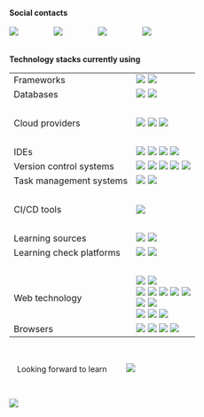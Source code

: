 **Social contacts**
<br/>
<br/>
<a href="https://www.facebook.com/Cristian.Donati.1980" target="_blank"><img src="https://img.shields.io/badge/facebook-1877F2.svg?style=for-the-badge&logo=facebook&logoColor=white"></a>
&emsp;&emsp;&emsp;&emsp;
<a href="https://instagram.com/cris-donati" target="_blank"><img src="https://img.shields.io/badge/instagram-E4405F.svg?style=for-the-badge&logo=instagram&logoColor=white"></a>
&emsp;&emsp;&emsp;&emsp;
<a href="https://linkedin.com/in/cristian-donati" target="_blank"><img src="https://img.shields.io/badge/linkedin-0077B5.svg?style=for-the-badge&logo=linkedin&logoColor=white"></a>
&emsp;&emsp;&emsp;&emsp;
<a href="https://twitter.com/cristiandonati8" target="_blank"><img src="https://img.shields.io/badge/twitter-1DA1F2.svg?style=for-the-badge&logo=twitter&logoColor=white"></a>
<br/>
<br/>

**Technology stacks currently using**
<br/>

<table>
<tr><td>
Frameworks
</td><td>
<img src="https://img.shields.io/badge/-.NET-5C2D91?style=flat-square&logo=.NET&logoColor=white">
<img src="https://img.shields.io/badge/-Angular-DD0031?style=flat-square&logo=Angular&logoColor=white">
</td></tr>
<tr><td>
Databases
</td><td>
<img src="https://img.shields.io/badge/-Microsoft%20SQL%20Server-CC2927?style=flat-square&logo=Microsoft%20SQL%20Server&logoColor=white">
<img src="https://img.shields.io/badge/-MySQL-F29111?style=flat-square&logo=MySQL&logoColor=white">
</td></tr>
<tr><td>
&nbsp;&nbsp;&nbsp;&nbsp;&nbsp;
</td><td>
&nbsp;&nbsp;&nbsp;&nbsp;&nbsp;
</td></tr>
<tr><td>
Cloud providers
</td><td>
<img src="https://img.shields.io/badge/-Amazon%20AWS-232F3E?style=flat-square&logo=Amazon%20AWS&logoColor=white">
<img src="https://img.shields.io/badge/-Microsoft%20Azure-0089D6?style=flat-square&logo=Microsoft%20Azure&logoColor=white">
<img src="https://img.shields.io/badge/-Google%20Cloud-4285F4?style=flat-square&logo=Google%20Cloud&logoColor=white">
</td></tr>
<tr><td>
&nbsp;&nbsp;&nbsp;&nbsp;&nbsp;
</td><td>
&nbsp;&nbsp;&nbsp;&nbsp;&nbsp;
</td></tr>
<tr><td>
IDEs
</td><td>
<img src="https://img.shields.io/badge/-Visual%20Studio-5C2D91?style=flat-square&logo=Visual%20Studio&logoColor=white">
<img src="https://img.shields.io/badge/-Visual%20Studio%20Code-007ACC?style=flat-square&logo=Visual%20Studio%20Code&logoColor=white">
<img src="https://img.shields.io/badge/-Webstorm-000000?style=flat-square&logo=Webstorm&logoColor=white">
<img src="https://img.shields.io/badge/-Eclipse%20IDE-2C2255?style=flat-square&logo=Eclipse%20IDE&logoColor=white">
</td></tr>
<tr><td>
Version control systems
</td><td>
<img src="https://img.shields.io/badge/-Git-F44D27?style=flat-square&logo=Git&logoColor=white">
<img src="https://img.shields.io/badge/-BitBucket-0052CC?style=flat-square&logo=BitBucket&logoColor=white">
<img src="https://img.shields.io/badge/-Github-181717?style=flat-square&logo=GitHub&logoColor=white">
<img src="https://img.shields.io/badge/-GitLab-FCA121?style=flat-square&logo=GitLab&logoColor=white">
<img src="https://img.shields.io/badge/-Azure%20DevOps-0078D7?style=flat-square&logo=Azure%20DevOps&logoColor=white">
</td></tr>
<tr><td>
Task management systems
</td><td>
<img src="https://img.shields.io/badge/-Jira-0052CC?style=flat-square&logo=Jira&logoColor=white">
<img src="https://img.shields.io/badge/-Trello-0079BF?style=flat-square&logo=Trello&logoColor=white">
</td></tr>
<tr><td>
&nbsp;&nbsp;&nbsp;&nbsp;&nbsp;
</td><td>
&nbsp;&nbsp;&nbsp;&nbsp;&nbsp;
</td></tr>
<tr><td>
CI/CD tools
</td><td>
<img src="https://img.shields.io/badge/-Jenkins-D24939?style=flat-square&logo=Jenkins&logoColor=white">
<!-- <img src="https://img.shields.io/badge/-Ansible-EE0000?style=flat-square&logo=Ansible&logoColor=white"> -->
</td></tr>
<tr><td>
&nbsp;&nbsp;&nbsp;&nbsp;&nbsp;
</td><td>
&nbsp;&nbsp;&nbsp;&nbsp;&nbsp;
</td></tr>
<tr><td>
Learning sources
</td><td>
<img src="https://img.shields.io/badge/-Pluralsight-F15B2A?style=flat-square&logo=Pluralsight&logoColor=white">
<img src="https://img.shields.io/badge/-Coursera-2A73CC?style=flat-square&logo=Coursera&logoColor=white">
</td></tr>
<tr><td>
Learning check platforms
</td><td>
<img src="https://img.shields.io/badge/-CodeWars-AD2C27?style=flat-square&logo=CodeWars&logoColor=white">
<img src="https://img.shields.io/badge/-HackerRank-2EC866?style=flat-square&logo=HackerRank&logoColor=white">
</td></tr>
<tr><td>
&nbsp;&nbsp;&nbsp;&nbsp;&nbsp;
</td><td>
&nbsp;&nbsp;&nbsp;&nbsp;&nbsp;
</td></tr>
<tr><td>
Web technology
</td><td>
<img src="https://img.shields.io/badge/-NPM-CB3837?style=flat-square&logo=NPM&logoColor=white">
<img src="https://img.shields.io/badge/-NuGet-004880?style=flat-square&logo=NuGet&logoColor=white">
<br/>
<img src="https://img.shields.io/badge/-HTML5-E34F26?style=flat-square&logo=HTML5&logoColor=white">
<img src="https://img.shields.io/badge/-CSS3-1572B6?style=flat-square&logo=CSS3&logoColor=white">
<img src="https://img.shields.io/badge/-JSON-000000?style=flat-square&logo=JSON&logoColor=white">
<img src="https://img.shields.io/badge/-TypeScript-007ACC?style=flat-square&logo=TypeScript&logoColor=white">
<img src="https://img.shields.io/badge/-JavaScript-F7DF1E?style=flat-square&logo=JavaScript&logoColor=white">
<br/>
<img src="https://img.shields.io/badge/-Bootstrap-563D7C?style=flat-square&logo=Bootstrap&logoColor=white">
<img src="https://img.shields.io/badge/-Material%20Design-757575?style=flat-square&logo=Material%20Design&logoColor=white">
<br/>
<img src="https://img.shields.io/badge/-Auth0-EB5424?style=flat-square&logo=Auth0&logoColor=white">
<img src="https://img.shields.io/badge/-OpenID-F78C40?style=flat-square&logo=OpenID&logoColor=white">
<img src="https://img.shields.io/badge/-JWT-000000?style=flat-square&logo=JSON%20Web%20Tokens&logoColor=white">
</td></tr>
<tr><td>
Browsers
</td><td>
<img src="https://img.shields.io/badge/-Chrome-4285F4?style=flat-square&logo=Google%20Chrome&logoColor=white">
<img src="https://img.shields.io/badge/-Edge-0078D7?style=flat-square&logo=Microsoft%20Edge&logoColor=white">
<img src="https://img.shields.io/badge/-Firefox-FF7139?style=flat-square&logo=Firefox&logoColor=white">
<img src="https://img.shields.io/badge/-Opera-FF1B2D?style=flat-square&logo=Opera&logoColor=white&link=https://twitter.com/cristiandonati">
</td></tr>
</table>
<br/>

&emsp;Looking forward to learn&emsp;&emsp;&ensp;<img src="https://img.shields.io/badge/-React-61DAFB?style=flat-square&logo=React&logoColor=white">
<br/>

<!--
<details open>
<summary><b>Looking forward to learn</b></summary>

<img align="left" width="490" height="165" src="https://github-readme-stats.vercel.app/api?username=cristian-donati&show_icons=true&hide_border=true&line_height=20&title_color=f69673&icon_color=1b93c9&show_owner=true">

<img src ="https://github-readme-stats.vercel.app/api/top-langs/?username=aveek-saha&layout=compact&hide_border=true&langs_count=10&hide=jupyter%20notebook,tex,css,php">

</details>
-->

<br/>

![](https://komarev.com/ghpvc/?username=cristian-donati&color=brightgreen)

